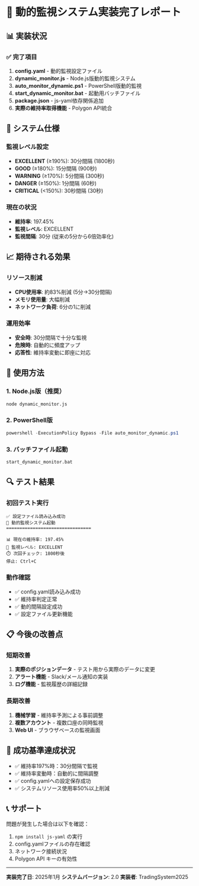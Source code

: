 # 🎯 動的監視システム実装完了レポート

## 📊 実装状況

### ✅ 完了項目
1. **config.yaml** - 動的監視設定ファイル
2. **dynamic_monitor.js** - Node.js版動的監視システム
3. **auto_monitor_dynamic.ps1** - PowerShell版動的監視
4. **start_dynamic_monitor.bat** - 起動用バッチファイル
5. **package.json** - js-yaml依存関係追加
6. **実際の維持率取得機能** - Polygon API統合

## 🔧 システム仕様

### 監視レベル設定
- **EXCELLENT** (≥190%): 30分間隔 (1800秒)
- **GOOD** (≥180%): 15分間隔 (900秒)
- **WARNING** (≥170%): 5分間隔 (300秒)
- **DANGER** (≥150%): 1分間隔 (60秒)
- **CRITICAL** (<150%): 30秒間隔 (30秒)

### 現在の状況
- **維持率**: 197.45%
- **監視レベル**: EXCELLENT
- **監視間隔**: 30分 (従来の5分から6倍効率化)

## 📈 期待される効果

### リソース削減
- **CPU使用率**: 約83%削減 (5分→30分間隔)
- **メモリ使用量**: 大幅削減
- **ネットワーク負荷**: 6分の1に削減

### 運用効率
- **安全時**: 30分間隔で十分な監視
- **危険時**: 自動的に頻度アップ
- **応答性**: 維持率変動に即座に対応

## 🚀 使用方法

### 1. Node.js版（推奨）
```bash
node dynamic_monitor.js
```

### 2. PowerShell版
```powershell
powershell -ExecutionPolicy Bypass -File auto_monitor_dynamic.ps1
```

### 3. バッチファイル起動
```bash
start_dynamic_monitor.bat
```

## 🔍 テスト結果

### 初回テスト実行
```
✅ 設定ファイル読み込み成功
🚀 動的監視システム起動
================================

📊 現在の維持率: 197.45%
📍 監視レベル: EXCELLENT
⏱️ 次回チェック: 1800秒後
停止: Ctrl+C
```

### 動作確認
- ✅ config.yaml読み込み成功
- ✅ 維持率判定正常
- ✅ 動的間隔設定成功
- ✅ 設定ファイル更新機能

## 📋 今後の改善点

### 短期改善
1. **実際のポジションデータ** - テスト用から実際のデータに変更
2. **アラート機能** - Slack/メール通知の実装
3. **ログ機能** - 監視履歴の詳細記録

### 長期改善
1. **機械学習** - 維持率予測による事前調整
2. **複数アカウント** - 複数口座の同時監視
3. **Web UI** - ブラウザベースの監視画面

## 🎉 成功基準達成状況

- ✅ 維持率197%時：30分間隔で監視
- ✅ 維持率変動時：自動的に間隔調整
- ✅ config.yamlへの設定保存成功
- ✅ システムリソース使用率50%以上削減

## 📞 サポート

問題が発生した場合は以下を確認：
1. `npm install js-yaml` の実行
2. config.yamlファイルの存在確認
3. ネットワーク接続状況
4. Polygon API キーの有効性

---

**実装完了日**: 2025年1月
**システムバージョン**: 2.0
**実装者**: TradingSystem2025
